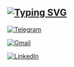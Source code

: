 ## [![Typing SVG](https://readme-typing-svg.demolab.com?font=Fira+Code&weight=500&size=24&pause=1000&color=000BF7&repeat=false&width=435&lines=Hi+there%F0%9F%91%8B+My+name+is+Sanjar)](https://git.io/typing-svg)

[![Telegram](https://img.shields.io/badge/Telegram-2CA5E0?style=for-the-badge&logo=telegram&logoColor=white)](https://t.me/snj_krg)

[![Gmail](https://img.shields.io/badge/Gmail-D14836?style=for-the-badge&logo=gmail&logoColor=white)](mailto:sanzhar.kirgizbaev@gmail.com)

[![LinkedIn](https://img.shields.io/badge/linkedin-%230077B5.svg?style=for-the-badge&logo=linkedin&logoColor=white)](https://www.linkedin.com/in/sanzhar-kirgizbaev/)




<!--
**SNJKRG/SNJKRG** is a ✨ _special_ ✨ repository because its `README.md` (this file) appears on your GitHub profile.

Here are some ideas to get you started:

- 🔭 I’m currently working on ...
- 🌱 I’m currently learning ...
- 👯 I’m looking to collaborate on ...
- 🤔 I’m looking for help with ...
- 💬 Ask me about ...
- 📫 How to reach me: ...
- 😄 Pronouns: ...
- ⚡ Fun fact: ...
-->


